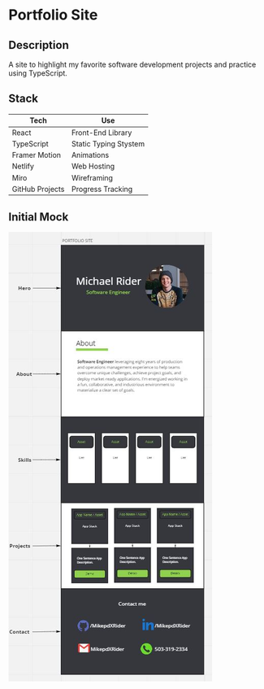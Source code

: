 # Portfolio Site

## Description

A site to highlight my favorite software development projects and practice using TypeScript.

## Stack

| Tech            | Use                   |
| --------------- | --------------------- |
| React           | Front-End Library     |
| TypeScript      | Static Typing Stystem |
| Framer Motion   | Animations            |
| Netlify         | Web Hosting           |
| Miro            | Wireframing           |
| GitHub Projects | Progress Tracking     |

## Initial Mock

![Initial Mock](./public/initial-mock.jpg)

